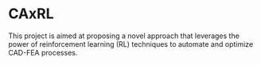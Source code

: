 # CAxRL
This project is aimed at proposing a novel approach that leverages the power of reinforcement learning (RL) techniques to automate and optimize CAD-FEA processes.
